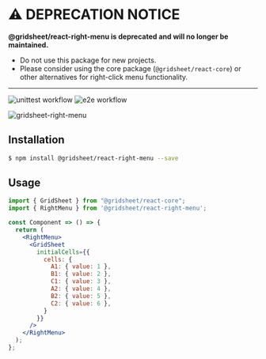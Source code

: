 # ⚠️ DEPRECATION NOTICE

**@gridsheet/react-right-menu is deprecated and will no longer be maintained.**

- Do not use this package for new projects.
- Please consider using the core package (`@gridsheet/react-core`) or other alternatives for right-click menu functionality.

---

![unittest workflow](https://github.com/walkframe/gridsheet/actions/workflows/unittest.yaml/badge.svg?branch=master)
![e2e workflow](https://github.com/walkframe/gridsheet/actions/workflows/e2e.yaml/badge.svg?branch=master)

![gridsheet-right-menu](https://github.com/walkframe/gridsheet/raw/master/packages/react-right-menu/gridsheet-right-menu.png)

## Installation

```sh
$ npm install @gridsheet/react-right-menu --save
```

## Usage

```jsx
import { GridSheet } from "@gridsheet/react-core";
import { RightMenu } from '@gridsheet/react-right-menu';

const Component => () => {
  return (
    <RightMenu>
      <GridSheet
        initialCells={{
          cells: {
            A1: { value: 1 },
            B1: { value: 2 },
            C1: { value: 3 },
            A2: { value: 4 },
            B2: { value: 5 },
            C2: { value: 6 },
          }
        }}
      />
    </RightMenu>
  );
};
```